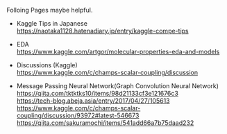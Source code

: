 Folloing Pages maybe helpful.

- Kaggle Tips in Japanese  
https://naotaka1128.hatenadiary.jp/entry/kaggle-compe-tips

- EDA  
https://www.kaggle.com/artgor/molecular-properties-eda-and-models

- Discussions (Kaggle)  
https://www.kaggle.com/c/champs-scalar-coupling/discussion

- Message Passing Neural Network(Graph Convolution Neural Network)  
https://qiita.com/tktktks10/items/98d21133cf3e121676c3  
https://tech-blog.abeja.asia/entry/2017/04/27/105613  
https://www.kaggle.com/c/champs-scalar-coupling/discussion/93972#latest-546673  
https://qiita.com/sakuramochi/items/541add66a7b75daad232  


